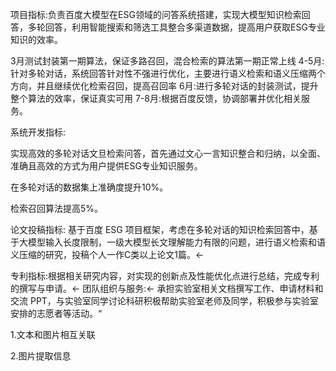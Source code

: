 项目指标:负责百度大模型在ESG领域的问答系统搭建，实现大模型知识检索回答，多轮回答，利用智能搜索和筛选工具整合多渠道数据，提高用户获取ESG专业知识的效率。

3月测试封装第一期算法，保证多路召回，混合检索的算法第一期正常上线
4-5月:针对多轮对话，系统回答针对性不强进行优化，主要进行语义检索和语义压缩两个方向，并且继续优化检索召回，提高召回率
6月:进行多轮对话的封装测试，提升整个算法的效率，保证真实可用
7-8月:根据百度反馈，协调部署并优化相关服务。

系统开发指标:

实现高效的多轮对话文旦检索问答，首先通过文心一言知识整合和归纳，以全面、准确且高效的方式为用户提供ESG专业知识服务。

在多轮对话的数据集上准确度提升10%。

检索召回算法提高5%。



论文投稿指标:
基于百度 ESG 项目框架，考虑在多轮对话的知识检索回答中，基于大模型输入长度限制，一级大模型长文理解能力有限的问题，进行语义检索和语义压缩的研究，投稿个人一作C类以上论文1篇。←

专利指标:根据相关研究内容，对实现的创新点及性能优化点进行总结，完成专利的撰写与申请。←
团队组织与服务:←
承担实验室相关文档撰写工作、申请材料和交流 PPT，与实验室同学讨论科研积极帮助实验室老师及同学，积极参与实验室安排的志愿者等活动。“







1.文本和图片相互关联

2.图片提取信息